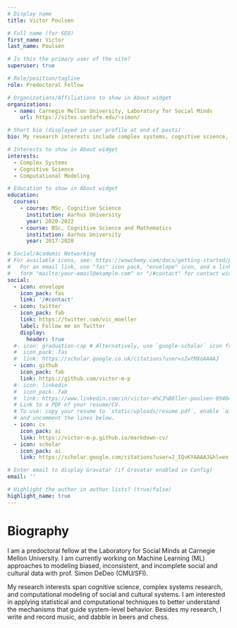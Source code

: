 ```yaml
---
# Display name
title: Victor Poulsen

# Full name (for SEO)
first_name: Victor
last_name: Poulsen

# Is this the primary user of the site?
superuser: true

# Role/position/tagline
role: Predoctoral Fellow 

# Organizations/Affiliations to show in About widget
organizations:
  - name: Carnegie Mellon University, Laboratory for Social Minds
    url: https://sites.santafe.edu/~simon/

# Short bio (displayed in user profile at end of posts)
bio: My research interests include complex systems, cognitive science, and computational modeling. 

# Interests to show in About widget
interests:
  - Complex Systems
  - Cognitive Science
  - Computational Modeling

# Education to show in About widget
education:
  courses:
    - course: MSc, Cognitive Science
      institution: Aarhus University
      year: 2020-2022
    - course: BSc, Cognitive Science and Mathematics
      institution: Aarhus University
      year: 2017-2020

# Social/Academic Networking
# For available icons, see: https://wowchemy.com/docs/getting-started/page-builder/#icons
#   For an email link, use "fas" icon pack, "envelope" icon, and a link in the
#   form "mailto:your-email@example.com" or "/#contact" for contact widget.
social:
  - icon: envelope
    icon_pack: fas
    link: '/#contact'
  - icon: twitter
    icon_pack: fab
    link: https://twitter.com/vic_moeller
    label: Follow me on Twitter
    display:
      header: true
  #- icon: graduation-cap # Alternatively, use `google-scholar` icon from `ai` icon pack
  #  icon_pack: fas
  #  link: https://scholar.google.co.uk/citations?user=sIwtMXoAAAAJ
  - icon: github
    icon_pack: fab
    link: https://github.com/victor-m-p
  #- icon: linkedin
  #  icon_pack: fab
  #  link: https://www.linkedin.com/in/victor-m%C3%B8ller-poulsen-89404810b/ # update this link
  # Link to a PDF of your resume/CV.
  # To use: copy your resume to `static/uploads/resume.pdf`, enable `ai` icons in `params.yaml`,
  # and uncomment the lines below.
  - icon: cv
    icon_pack: ai
    link: https://victor-m-p.github.io/markdown-cv/
  - icon: scholar
    icon_pack: ai
    link: https://scholar.google.com/citations?user=J_IQvKYAAAAJ&hl=en

# Enter email to display Gravatar (if Gravatar enabled in Config)
email: ''

# Highlight the author in author lists? (true/false)
highlight_name: true
---
```


# Biography
I am a predoctoral fellow at the Laboratory for Social Minds at Carnegie Mellon University. I am currently working on Machine Learning (ML) approaches to modeling biased, inconsistent, and incomplete social and cultural data with prof. Simon DeDeo (CMU/SFI). 

My research interests span cognitive science, complex systems research, and computational modeling of social and cultural systems. I am interested in applying statistical and computational techniques to better understand the mechanisms that guide system-level behavior. Besides my research, I write and record music, and dabble in beers and chess. 